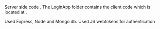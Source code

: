 Server side code . The LoginApp  folder contains the client code which is located at .

Used Express, Node and Mongo db.
Used JS webtokens for authentication
